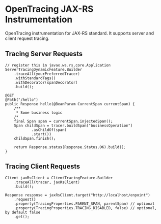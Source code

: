 # OpenTracing JAX-RS Instrumentation

OpenTracing instrumentation for JAX-RS standard. 
It supports server and client request tracing.

## Tracing Server Requests
```
// register this in javax.ws.rs.core.Application
ServerTracingDynamicFeature.Builder
    .traceAll(yourPreferredTracer)
    .withStandardTags()
    .withDecorator(spanDecorator)
    .build();

@GET
@Path("/hello")
public Response hello(@BeanParam CurrentSpan currentSpan) {
    /**
     * Some business logic
    /*
    final Span span = currentSpan.injectedSpan();
    Span childSpan = tracer.buildSpan("businessOperation")
            .asChildOf(span)
            .start())
    childSpan.finish();

    return Response.status(Response.Status.OK).build();
}
```

## Tracing Client Requests
```
Client jaxRsClient = ClientTracingFeature.Builder
    .traceAll(tracer, jaxRsClient)
    .build();

Response response = jaxRsClient.target("http://localhost/enpoint")
    .request()
    .property(TracingProperties.PARENT_SPAN, parentSpan) // optional
    .property(TracingProperties.TRACING_DISABLED, false) // optional, by default false
    .get();
```
